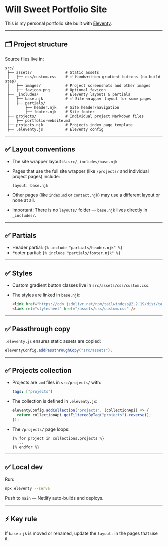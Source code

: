 # Will Sweet Portfolio Site

This is my personal portfolio site built with [Eleventy](https://www.11ty.dev/).

---

## 🗂️ Project structure

Source files live in:

```
src/
 ├── assets/               # Static assets
 │   ├── css/custom.css    # ✅ Handwritten gradient buttons (no build step)
 │   ├── images/           # Project screenshots and other images
 │   ├── favicon.png       # Optional favicon
 ├── _includes/            # Eleventy layouts & partials
 │   ├── base.njk          # ✅ Site wrapper layout for some pages
 │   ├── partials/
 │       ├── header.njk    # Site header/navigation
 │       ├── footer.njk    # Site footer
 ├── projects/             # Individual project Markdown files
 │   ├── portfolio-website.md
 ├── projects.njk          # Projects index page template
 ├── .eleventy.js          # Eleventy config
```

---

## ✅ Layout conventions

- The site wrapper layout is: `src/_includes/base.njk`
- Pages that use the full site wrapper (like `/projects/` and individual project pages) include:

  ```
  layout: base.njk
  ```

- Other pages (like `index.md` or `contact.njk`) may use a different layout or none at all.
- Important: There is no `layouts/` folder — `base.njk` lives directly in `_includes/`.

---

## ✅ Partials

- Header partial: `{% include "partials/header.njk" %}`
- Footer partial: `{% include "partials/footer.njk" %}`

---

## ✅ Styles

- Custom gradient button classes live in `src/assets/css/custom.css`.
- The styles are linked in `base.njk`:

  ```html
  <link href="https://cdn.jsdelivr.net/npm/tailwindcss@2.2.19/dist/tailwind.min.css" rel="stylesheet" />
  <link rel="stylesheet" href="/assets/css/custom.css" />
  ```

---

## ✅ Passthrough copy

`.eleventy.js` ensures static assets are copied:

```js
eleventyConfig.addPassthroughCopy("src/assets");
```

---

## ✅ Projects collection

- Projects are `.md` files in `src/projects/` with:

  ```yaml
  tags: ["projects"]
  ```

- The collection is defined in `.eleventy.js`:

  ```js
  eleventyConfig.addCollection("projects", (collectionApi) => {
    return collectionApi.getFilteredByTag("projects").reverse();
  });
  ```

- The `/projects/` page loops:

  ```njk
  {% for project in collections.projects %}
    ...
  {% endfor %}
  ```

---

## ✅ Local dev

Run:

```bash
npx eleventy --serve
```

Push to `main` — Netlify auto-builds and deploys.

---

## ⚡️ Key rule

If `base.njk` is moved or renamed, update the `layout:` in the pages that use it.  
